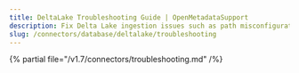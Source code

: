 ```yaml
---
title: DeltaLake Troubleshooting Guide | OpenMetadataSupport
description: Fix Delta Lake ingestion issues such as path misconfigurations, schema evolution errors, or versioning mismatches.
slug: /connectors/database/deltalake/troubleshooting
---
```


{% partial file="/v1.7/connectors/troubleshooting.md" /%}
